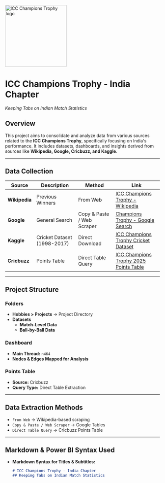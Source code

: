 <img src="https://www.sacricketmag.com/wp-content/uploads/2024/11/Champions-Trophy-logo-1024x464.jpg" alt="ICC Champions Trophy logo" width="200">


# ICC Champions Trophy - India Chapter  
*Keeping Tabs on Indian Match Statistics*  

## Overview  
This project aims to consolidate and analyze data from various sources related to the **ICC Champions Trophy**, specifically focusing on India's performance. It includes datasets, dashboards, and insights derived from sources like **Wikipedia, Google, Cricbuzz, and Kaggle**.  

---

## Data Collection  
| Source     | Description | Method | Link |
|------------|-------------------------|------------------|--------------------------------------------------|
| **Wikipedia** | Previous Winners | From Web | [ICC Champions Trophy - Wikipedia](https://en.wikipedia.org/wiki/ICC_Champions_Trophy) |
| **Google** | General Search | Copy & Paste / Web Scraper | [Champions Trophy - Google Search](https://www.google.com/search?q=champions+trophy) |
| **Kaggle** | Cricket Dataset (1998-2017) | Direct Download | [ICC Champions Trophy Cricket Dataset](https://www.kaggle.com/) |
| **Cricbuzz** | Points Table | Direct Table Query | [ICC Champions Trophy 2025 Points Table](https://www.cricbuzz.com/) |

---

## Project Structure  
### Folders  
- **Hobbies > Projects** → Project Directory  
- **Datasets**  
  - **Match-Level Data**  
  - **Ball-by-Ball Data**  

### Dashboard  
- **Main Thread:** `n464`  
- **Nodes & Edges Mapped for Analysis**  

### Points Table  
- **Source:** Cricbuzz  
- **Query Type:** Direct Table Extraction  

---

## Data Extraction Methods  
- `From Web` → Wikipedia-based scraping  
- `Copy & Paste / Web Scraper` → Google Tables  
- `Direct Table Query` → Cricbuzz Points Table  

---

## Markdown & Power BI Syntax Used  
- **Markdown Syntax for Titles & Subtitles:**  
  ```md
  # ICC Champions Trophy - India Chapter
  ## Keeping Tabs on Indian Match Statistics
